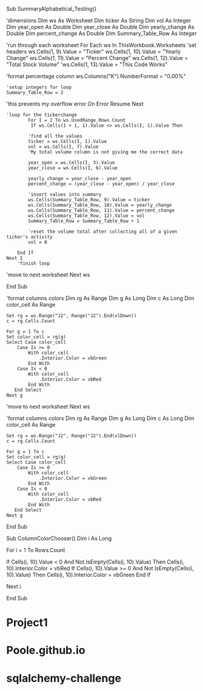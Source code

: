 Sub SummaryAlphabetical_Testing()

'dimensions
Dim ws As Worksheet
Dim ticker As String
Dim vol As Integer
Dim year_open As Double
Dim year_close As Double
Dim yearly_change As Double
Dim percent_change As Double
Dim Summary_Table_Row As Integer


'run through each worksheet
For Each ws In ThisWorkbook.Worksheets
    'set headers
    ws.Cells(1, 9).Value = "Ticker"
    ws.Cells(1, 10).Value = "Yearly Change"
    ws.Cells(1, 11).Value = "Percent Change"
    ws.Cells(1, 12).Value = "Total Stock Volume"
    'ws.Cells(1, 13).Value = "This Code Works"
    
'format percentage column
    ws.Columns("K").NumberFormat = "0.00%"
    
    'setup integers for loop
    Summary_Table_Row = 2
'this prevents my overflow error <necessary>
On Error Resume Next

    'loop for the tickerchange
            For I = 2 To ws.UsedRange.Rows.Count
             If ws.Cells(I + 1, 1).Value <> ws.Cells(I, 1).Value Then
            
            'find all the values
            ticker = ws.Cells(I, 1).Value
            vol = ws.Cells(I, 7).Value
            'My total volume column is not giving me the correct data
            
            year_open = ws.Cells(I, 3).Value
            year_close = ws.Cells(I, 6).Value

            yearly_change = year_close - year_open
            percent_change = (year_close - year_open) / year_close

            'insert values into summary
            ws.Cells(Summary_Table_Row, 9).Value = ticker
            ws.Cells(Summary_Table_Row, 10).Value = yearly_change
            ws.Cells(Summary_Table_Row, 11).Value = percent_change
            ws.Cells(Summary_Table_Row, 12).Value = vol
            Summary_Table_Row = Summary_Table_Row + 1
                    
            'reset the volume total after collecting all of a given ticker's activity
            vol = 0
            
        End If
    Next I
        'finish loop

'move to next worksheet
Next ws







End Sub






'format columns colors
    Dim rg As Range
    Dim g As Long
    Dim c As Long
    Dim color_cell As Range
    
    Set rg = ws.Range("J2", Range("J2").End(xlDown))
    c = rg.Cells.Count
    
    For g = 1 To c
    Set color_cell = rg(g)
    Select Case color_cell
        Case Is >= 0
            With color_cell
                .Interior.Color = vbGreen
            End With
        Case Is < 0
            With color_cell
                .Interior.Color = vbRed
            End With
       End Select
    Next g




'move to next worksheet
Next ws


'format columns colors
    Dim rg As Range
    Dim g As Long
    Dim c As Long
    Dim color_cell As Range
    
    Set rg = ws.Range("J2", Range("J2").End(xlDown))
    c = rg.Cells.Count
    
    For g = 1 To c
    Set color_cell = rg(g)
    Select Case color_cell
        Case Is >= 0
            With color_cell
                .Interior.Color = vbGreen
            End With
        Case Is < 0
            With color_cell
                .Interior.Color = vbRed
            End With
       End Select
    Next g

End Sub




Sub ColumnColorChooser()
 Dim i As Long
 
For i = 1 To Rows.Count

If Cells(i, 10).Value < 0 And Not IsEmpty(Cells(i, 10).Value) Then
    Cells(i, 10).Interior.Color = vbRed
    If Cells(i, 10).Value >= 0 And Not IsEmpty(Cells(i, 10).Value) Then
    Cells(i, 10).Interior.Color = vbGreen
End If

Next i

End Sub



# Project1
# Poole.github.io
# sqlalchemy-challenge
